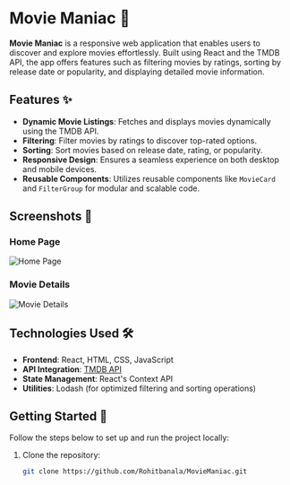 # Movie Maniac 🎥

**Movie Maniac** is a responsive web application that enables users to discover and explore movies effortlessly. Built using React and the TMDB API, the app offers features such as filtering movies by ratings, sorting by release date or popularity, and displaying detailed movie information.

## Features ✨

- **Dynamic Movie Listings**: Fetches and displays movies dynamically using the TMDB API.
- **Filtering**: Filter movies by ratings to discover top-rated options.
- **Sorting**: Sort movies based on release date, rating, or popularity.
- **Responsive Design**: Ensures a seamless experience on both desktop and mobile devices.
- **Reusable Components**: Utilizes reusable components like `MovieCard` and `FilterGroup` for modular and scalable code.

## Screenshots 📸

### Home Page
![Home Page](\assets\moviemaniac.png)

### Movie Details
![Movie Details](#)

## Technologies Used 🛠️

- **Frontend**: React, HTML, CSS, JavaScript
- **API Integration**: [TMDB API](https://www.themoviedb.org/documentation/api)
- **State Management**: React's Context API
- **Utilities**: Lodash (for optimized filtering and sorting operations)

## Getting Started 🚀

Follow the steps below to set up and run the project locally:

1. Clone the repository:
   ```bash
   git clone https://github.com/Rohitbanala/MovieManiac.git
